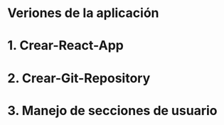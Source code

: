 # Veriones de la aplicación

# 1. Crear-React-App

# 2. Crear-Git-Repository

# 3. Manejo de secciones de usuario
